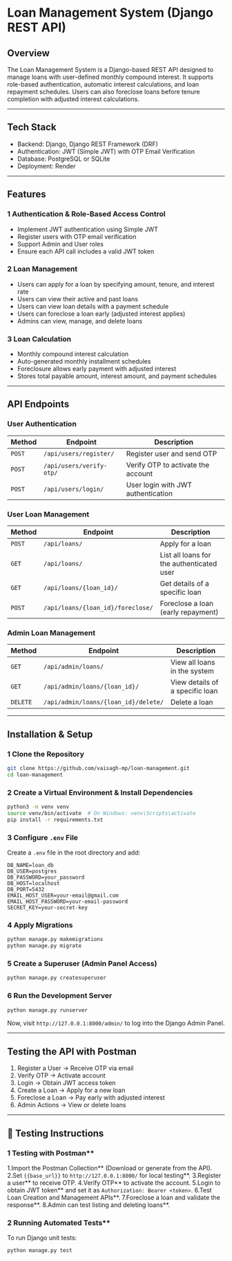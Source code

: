 # Loan Management System (Django REST API)

## Overview
The Loan Management System is a Django-based REST API designed to manage loans with user-defined monthly compound interest. It supports role-based authentication, automatic interest calculations, and loan repayment schedules. Users can also foreclose loans before tenure completion with adjusted interest calculations.

---

## Tech Stack
- Backend: Django, Django REST Framework (DRF)
- Authentication: JWT (Simple JWT) with OTP Email Verification
- Database: PostgreSQL or SQLite
- Deployment: Render

---

## Features
### 1 Authentication & Role-Based Access Control
 * Implement JWT authentication using Simple JWT  
 * Register users with OTP email verification  
 * Support Admin and User roles  
 * Ensure each API call includes a valid JWT token

### 2️ Loan Management
 * Users can apply for a loan by specifying amount, tenure, and interest rate  
 * Users can view their active and past loans  
 * Users can view loan details with a payment schedule  
 * Users can foreclose a loan early (adjusted interest applies)  
 * Admins can view, manage, and delete loans  

### 3️ Loan Calculation
 * Monthly compound interest calculation  
 * Auto-generated monthly installment schedules  
 * Foreclosure allows early payment with adjusted interest  
 * Stores total payable amount, interest amount, and payment schedules

---

## API Endpoints

### User Authentication
| Method | Endpoint                 | Description                        |
|--------|--------------------------|------------------------------------|
| `POST` | `/api/users/register/`   | Register user and send OTP         |
| `POST` | `/api/users/verify-otp/` | Verify OTP to activate the account |
| `POST` | `/api/users/login/`      | User login with JWT authentication |


### User Loan Management
| Method | Endpoint                          | Description                               |
|--------|-----------------------------------|-------------------------------------------|
| `POST` | `/api/loans/`                     | Apply for a loan                          |
| `GET`  | `/api/loans/`                     | List all loans for the authenticated user |
| `GET`  | `/api/loans/{loan_id}/`           | Get details of a specific loan            |
| `POST` | `/api/loans/{loan_id}/foreclose/` | Foreclose a loan (early repayment)        |

### Admin Loan Management
| Method    | Endpoint                             | Description                     |
|-----------|--------------------------------------|---------------------------------|
| `GET`     | `/api/admin/loans/`                  | View all loans in the system    |
| `GET`     | `/api/admin/loans/{loan_id}/`        | View details of a specific loan |
| `DELETE`  | `/api/admin/loans/{loan_id}/delete/` | Delete a loan                   |

---

## Installation & Setup
### 1️ Clone the Repository
```bash
git clone https://github.com/vaisagh-mp/loan-management.git
cd loan-management
```

### 2️ Create a Virtual Environment & Install Dependencies
```bash
python3 -m venv venv
source venv/bin/activate  # On Windows: venv\Scripts\activate
pip install -r requirements.txt
```

### 3️ Configure `.env` File
Create a `.env` file in the root directory and add:
```env
DB_NAME=loan_db
DB_USER=postgres
DB_PASSWORD=your_password
DB_HOST=localhost
DB_PORT=5432
EMAIL_HOST_USER=your-email@gmail.com
EMAIL_HOST_PASSWORD=your-email-password
SECRET_KEY=your-secret-key
```

### 4️ Apply Migrations
```bash
python manage.py makemigrations
python manage.py migrate
```

### 5️ Create a Superuser (Admin Panel Access)
```bash
python manage.py createsuperuser
```

### 6 Run the Development Server
```bash
python manage.py runserver
```

Now, visit `http://127.0.0.1:8000/admin/` to log into the Django Admin Panel.

---

## Testing the API with Postman
1. Register a User → Receive OTP via email
2. Verify OTP → Activate account
3. Login → Obtain JWT access token
4. Create a Loan → Apply for a new loan
5. Foreclose a Loan → Pay early with adjusted interest
6. Admin Actions → View or delete loans

---

## 📝 Testing Instructions

### 1️ Testing with Postman**
1.Import the Postman Collection** (Download or generate from the API).
2.Set `{{base_url}}` to `http://127.0.0.1:8000/` for local testing**.
3.Register a user** to receive OTP.
4.Verify OTP** to activate the account.
5.Login to obtain JWT token** and set it as `Authorization: Bearer <token>`.
6.Test Loan Creation and Management APIs**.
7.Foreclose a loan and validate the response**.
8.Admin can test listing and deleting loans**.

### 2️ Running Automated Tests**
To run Django unit tests:
```bash
python manage.py test
```



